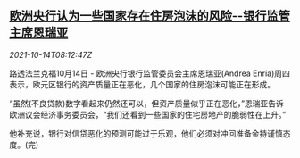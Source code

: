 <!--1634200262000-->
[欧洲央行认为一些国家存在住房泡沫的风险--银行监管主席恩瑞亚](https://cn.reuters.com/article/ecb-enria-house-market-bubble-1014-idCNKBS2H40PK)
------

<div><i>2021-10-14T08:12:47Z</i></div><p>路透法兰克福10月14日 - 欧洲央行银行监管委员会主席恩瑞亚(Andrea Enria)周四表示，欧元区银行的资产质量正在恶化，几个国家的住房泡沫可能正在形成。</p><p>“虽然(不良贷款)数字看起来仍然还可以，但资产质量似乎正在恶化，”恩瑞亚告诉欧洲议会经济事务委员会，“我们还看到一些国家的住宅房地产的脆弱性在上升。”</p><p>他补充说，银行对信贷恶化的预测可能过于乐观，他们必须对冲回准备金持谨慎态度。(完)</p>
